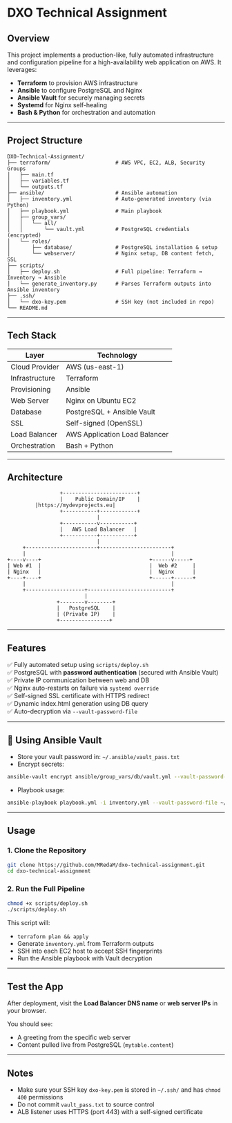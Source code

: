 
# DXO Technical Assignment

## Overview

This project implements a production-like, fully automated infrastructure and configuration pipeline for a high-availability web application on AWS. It leverages:

- **Terraform** to provision AWS infrastructure
- **Ansible** to configure PostgreSQL and Nginx
- **Ansible Vault** for securely managing secrets
- **Systemd** for Nginx self-healing
- **Bash & Python** for orchestration and automation

---

## Project Structure

```
DXO-Technical-Assignment/
├── terraform/                     # AWS VPC, EC2, ALB, Security Groups
│   ├── main.tf
│   ├── variables.tf
│   └── outputs.tf
├── ansible/                       # Ansible automation
│   ├── inventory.yml              # Auto-generated inventory (via Python)
│   ├── playbook.yml               # Main playbook
│   ├── group_vars/
│   │   └── all/
│   │       └── vault.yml          # PostgreSQL credentials (encrypted)
│   └── roles/
│       ├── database/              # PostgreSQL installation & setup
│       └── webserver/             # Nginx setup, DB content fetch, SSL
├── scripts/
│   ├── deploy.sh                  # Full pipeline: Terraform → Inventory → Ansible
│   └── generate_inventory.py      # Parses Terraform outputs into Ansible inventory
├── .ssh/
│   └── dxo-key.pem                # SSH key (not included in repo)
└── README.md
```

---

## Tech Stack

| Layer           | Technology                   |
|----------------|------------------------------|
| Cloud Provider | AWS (us-east-1)              |
| Infrastructure | Terraform                    |
| Provisioning   | Ansible                      |
| Web Server     | Nginx on Ubuntu EC2          |
| Database       | PostgreSQL + Ansible Vault   |
| SSL            | Self-signed (OpenSSL)        |
| Load Balancer  | AWS Application Load Balancer |
| Orchestration  | Bash + Python                |

---

## Architecture

```
                 +------------------------+
                 |    Public Domain/IP    | 
		 |https://mydevprojects.eu|
                 +-----------+------------+
                             |
                 +-----------v-----------+
                 |   AWS Load Balancer   |
                 +-----------+-----------+
                             |
     +-----------------------+-----------------------+
     |                                               |
+----v----+                                   +------v-----+
| Web #1  |                                   |  Web #2     |
| Nginx   |                                   |  Nginx      |
+----+----+                                   +------+------+
     |                                               |
     +-------------------+---------------------------+
                         |
                +--------v--------+
                |   PostgreSQL    |
                | (Private IP)    |
                +----------------+
```

---

## Features

✅ Fully automated setup using `scripts/deploy.sh`  
✅ PostgreSQL with **password authentication** (secured with Ansible Vault)  
✅ Private IP communication between web and DB  
✅ Nginx auto-restarts on failure via `systemd override`  
✅ Self-signed SSL certificate with HTTPS redirect  
✅ Dynamic index.html generation using DB query  
✅ Auto-decryption via `--vault-password-file`  

---


## 🔐 Using Ansible Vault

- Store your vault password in: `~/.ansible/vault_pass.txt`
- Encrypt secrets:

```bash
ansible-vault encrypt ansible/group_vars/db/vault.yml --vault-password-file ~/.ansible/vault_pass.txt
```

- Playbook usage:

```bash
ansible-playbook playbook.yml -i inventory.yml --vault-password-file ~/.ansible/vault_pass.txt
```

---

## Usage

### 1. Clone the Repository

```bash
git clone https://github.com/MRedaM/dxo-technical-assignment.git
cd dxo-technical-assignment
```

### 2. Run the Full Pipeline

```bash
chmod +x scripts/deploy.sh
./scripts/deploy.sh
```

This script will:

- `terraform plan && apply`
- Generate `inventory.yml` from Terraform outputs
- SSH into each EC2 host to accept SSH fingerprints
- Run the Ansible playbook with Vault decryption

---

## Test the App

After deployment, visit the **Load Balancer DNS name** or **web server IPs** in your browser.

You should see:

- A greeting from the specific web server
- Content pulled live from PostgreSQL (`mytable.content`)

---

## Notes

- Make sure your SSH key `dxo-key.pem` is stored in `~/.ssh/` and has `chmod 400` permissions
- Do not commit `vault_pass.txt` to source control
- ALB listener uses HTTPS (port 443) with a self-signed certificate